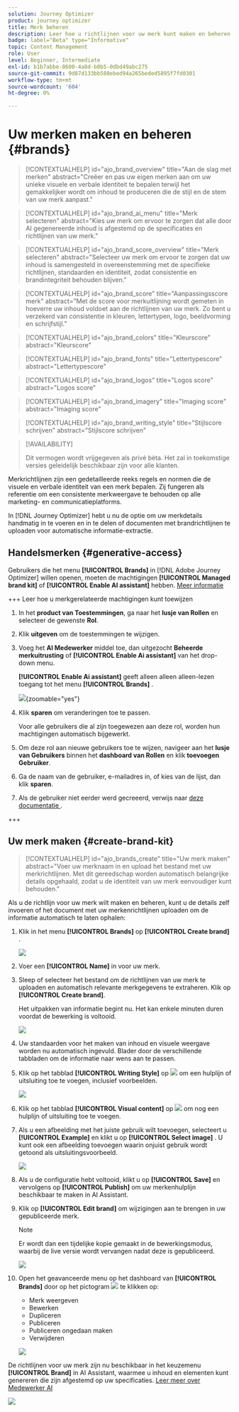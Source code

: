 ```yaml
---
solution: Journey Optimizer
product: journey optimizer
title: Merk beheren
description: Leer hoe u richtlijnen voor uw merk kunt maken en beheren
badge: label="Beta" type="Informative"
topic: Content Management
role: User
level: Beginner, Intermediate
exl-id: b1b7abbe-8600-4a8d-b0b5-0dbd49abc275
source-git-commit: 9d87d133bb580ebed94a265beded5895f7fd0301
workflow-type: tm+mt
source-wordcount: '604'
ht-degree: 0%

---
```


# Uw merken maken en beheren {#brands}

>[!CONTEXTUALHELP]
>id="ajo_brand_overview"
>title="Aan de slag met merken"
>abstract="Creëer en pas uw eigen merken aan om uw unieke visuele en verbale identiteit te bepalen terwijl het gemakkelijker wordt om inhoud te produceren die de stijl en de stem van uw merk aanpast."

>[!CONTEXTUALHELP]
>id="ajo_brand_ai_menu"
>title="Merk selecteren"
>abstract="Kies uw merk om ervoor te zorgen dat alle door AI gegenereerde inhoud is afgestemd op de specificaties en richtlijnen van uw merk."

>[!CONTEXTUALHELP]
>id="ajo_brand_score_overview"
>title="Merk selecteren"
>abstract="Selecteer uw merk om ervoor te zorgen dat uw inhoud is samengesteld in overeenstemming met de specifieke richtlijnen, standaarden en identiteit, zodat consistentie en brandintegriteit behouden blijven."

>[!CONTEXTUALHELP]
>id="ajo_brand_score"
>title="Aanpassingsscore merk"
>abstract="Met de score voor merkuitlijning wordt gemeten in hoeverre uw inhoud voldoet aan de richtlijnen van uw merk. Zo bent u verzekerd van consistentie in kleuren, lettertypen, logo, beeldvorming en schrijfstijl."

>[!CONTEXTUALHELP]
>id="ajo_brand_colors"
>title="Kleurscore"
>abstract="Kleurscore"

>[!CONTEXTUALHELP]
>id="ajo_brand_fonts"
>title="Lettertypescore"
>abstract="Lettertypescore"

>[!CONTEXTUALHELP]
>id="ajo_brand_logos"
>title="Logos score"
>abstract="Logos score"

>[!CONTEXTUALHELP]
>id="ajo_brand_imagery"
>title="Imaging score"
>abstract="Imaging score"

>[!CONTEXTUALHELP]
>id="ajo_brand_writing_style"
>title="Stijlscore schrijven"
>abstract="Stijlscore schrijven"

>[!AVAILABILITY]
>
>Dit vermogen wordt vrijgegeven als privé bèta. Het zal in toekomstige versies geleidelijk beschikbaar zijn voor alle klanten.

Merkrichtlijnen zijn een gedetailleerde reeks regels en normen die de visuele en verbale identiteit van een merk bepalen. Zij fungeren als referentie om een consistente merkweergave te behouden op alle marketing- en communicatieplatforms.

In [!DNL Journey Optimizer] hebt u nu de optie om uw merkdetails handmatig in te voeren en in te delen of documenten met brandrichtlijnen te uploaden voor automatische informatie-extractie.

## Handelsmerken {#generative-access}

Gebruikers die het menu **[!UICONTROL Brands]** in [!DNL Adobe Journey Optimizer] willen openen, moeten de machtigingen **[!UICONTROL Managed brand kit]** of **[!UICONTROL Enable AI assistant]** hebben. [Meer informatie](../administration/permissions.md)

+++  Leer hoe u merkgerelateerde machtigingen kunt toewijzen

1. In het **product van Toestemmingen**, ga naar het **lusje van Rollen** en selecteer de gewenste **Rol**.

1. Klik **uitgeven** om de toestemmingen te wijzigen.

1. Voeg het **AI Medewerker** middel toe, dan uitgezocht **Beheerde merkuitrusting** of **[!UICONTROL Enable Ai assistant]** van het drop-down menu.

   **[!UICONTROL Enable Ai assistant]** geeft alleen alleen alleen-lezen toegang tot het menu **[!UICONTROL Brands]** .

   ![](assets/brands-permission.png){zoomable="yes"}

1. Klik **sparen** om veranderingen toe te passen.

   Voor alle gebruikers die al zijn toegewezen aan deze rol, worden hun machtigingen automatisch bijgewerkt.

1. Om deze rol aan nieuwe gebruikers toe te wijzen, navigeer aan het **lusje van Gebruikers** binnen het **dashboard van Rollen** en klik **toevoegen Gebruiker**.

1. Ga de naam van de gebruiker, e-mailadres in, of kies van de lijst, dan klik **sparen**.

1. Als de gebruiker niet eerder werd gecreeerd, verwijs naar [ deze documentatie ](https://experienceleague.adobe.com/en/docs/experience-platform/access-control/abac/permissions-ui/users).

+++

## Uw merk maken {#create-brand-kit}

>[!CONTEXTUALHELP]
>id="ajo_brands_create"
>title="Uw merk maken"
>abstract="Voer uw merknaam in en upload het bestand met uw merkrichtlijnen. Met dit gereedschap worden automatisch belangrijke details opgehaald, zodat u de identiteit van uw merk eenvoudiger kunt behouden."

Als u de richtlijn voor uw merk wilt maken en beheren, kunt u de details zelf invoeren of het document met uw merkenrichtlijnen uploaden om de informatie automatisch te laten ophalen:

1. Klik in het menu **[!UICONTROL Brands]** op **[!UICONTROL Create brand]** .

   ![](assets/brands-1.png)

1. Voer een **[!UICONTROL Name]** in voor uw merk.

1. Sleep of selecteer het bestand om de richtlijnen van uw merk te uploaden en automatisch relevante merkgegevens te extraheren. Klik op **[!UICONTROL Create brand]**.

   Het uitpakken van informatie begint nu. Het kan enkele minuten duren voordat de bewerking is voltooid.

   ![](assets/brands-2.png)

1. Uw standaarden voor het maken van inhoud en visuele weergave worden nu automatisch ingevuld. Blader door de verschillende tabbladen om de informatie naar wens aan te passen.

1. Klik op het tabblad **[!UICONTROL Writing Style]** op ![](assets/do-not-localize/Smock_Add_18_N.svg) om een hulplijn of uitsluiting toe te voegen, inclusief voorbeelden.

   ![](assets/brands-3.png)

1. Klik op het tabblad **[!UICONTROL Visual content]** op ![](assets/do-not-localize/Smock_Add_18_N.svg) om nog een hulplijn of uitsluiting toe te voegen.

1. Als u een afbeelding met het juiste gebruik wilt toevoegen, selecteert u **[!UICONTROL Example]** en klikt u op **[!UICONTROL Select image]** . U kunt ook een afbeelding toevoegen waarin onjuist gebruik wordt getoond als uitsluitingsvoorbeeld.

   ![](assets/brands-4.png)

1. Als u de configuratie hebt voltooid, klikt u op **[!UICONTROL Save]** en vervolgens op **[!UICONTROL Publish]** om uw merkenhulplijn beschikbaar te maken in AI Assistant.

1. Klik op **[!UICONTROL Edit brand]** om wijzigingen aan te brengen in uw gepubliceerde merk.

   >[!NOTE]
   >
   >Er wordt dan een tijdelijke kopie gemaakt in de bewerkingsmodus, waarbij de live versie wordt vervangen nadat deze is gepubliceerd.

   ![](assets/brands-8.png)

1. Open het geavanceerde menu op het dashboard van **[!UICONTROL Brands]** door op het pictogram ![](assets/do-not-localize/Smock_More_18_N.svg) te klikken op:

   * Merk weergeven
   * Bewerken
   * Dupliceren
   * Publiceren
   * Publiceren ongedaan maken
   * Verwijderen

   ![](assets/brands-6.png)

De richtlijnen voor uw merk zijn nu beschikbaar in het keuzemenu **[!UICONTROL Brand]** in AI Assistant, waarmee u inhoud en elementen kunt genereren die zijn afgestemd op uw specificaties. [ Leer meer over Medewerker AI ](gs-generative.md)

![](assets/brands-7.png)
